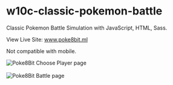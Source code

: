 # w10c-classic-pokemon-battle
Classic Pokemon Battle Simulation with JavaScript, HTML, Sass.
 
View Live Site: www.poke8bit.ml

Not compatible with mobile.

![Poke8Bit Choose Player page](https://i.imgur.com/qimvgSn.png)<br/><br/>
![Poke8Bit Battle page](https://i.imgur.com/WzyOBjo.png)<br/>